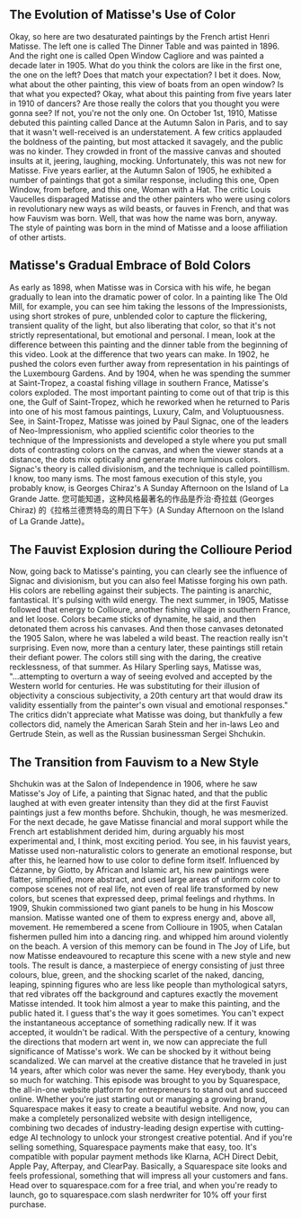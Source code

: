 ## The Evolution of Matisse's Use of Color
Okay, so here are two desaturated paintings by the French artist Henri Matisse.
The left one is called The Dinner Table and was painted in 1896.
And the right one is called Open Window Cagliore and was painted a decade later in 1905.
What do you think the colors are like in the first one, the one on the left?
Does that match your expectation?
I bet it does.
Now, what about the other painting, this view of boats from an open window?
Is that what you expected?
Okay, what about this painting from five years later in 1910 of dancers?
Are those really the colors that you thought you were gonna see?
If not, you're not the only one.
On October 1st, 1910, Matisse debuted this painting called Dance at the Autumn Salon in Paris, and to say that it wasn't well-received is an understatement.
A few critics applauded the boldness of the painting, but most attacked it savagely, and the public was no kinder.
They crowded in front of the massive canvas and shouted insults at it, jeering, laughing, mocking.
Unfortunately, this was not new for Matisse.
Five years earlier,
at the Autumn Salon of 1905,
he exhibited a number of paintings that got a similar response, including this one, Open Window, from before, and this one, Woman with a Hat.
The critic Louis Vaucelles disparaged Matisse and the other painters who were using colors in revolutionary new ways as wild beasts,
or fauves in French, and that was how Fauvism was born.
Well, that was how the name was born, anyway.
The style of painting was born in the mind of Matisse and a loose affiliation of other artists.

## Matisse's Gradual Embrace of Bold Colors
As early as 1898, when Matisse was in Corsica with his wife, he began gradually to lean into the dramatic power of color.
In a painting like The Old Mill,
for example, you can see him taking the lessons of the Impressionists,
using short strokes of pure,
unblended color to capture the flickering, transient quality of the light, but also liberating that color, so that it's not strictly representational, but emotional and personal.
I mean, look at the difference between this painting and the dinner table from the beginning of this video.
Look at the difference that two years can make.
In 1902, he pushed the colors even further away from representation in his paintings of the Luxembourg Gardens.
And by 1904, when he was spending the summer at Saint-Tropez, a coastal fishing village in southern France, Matisse's colors exploded.
The most important painting to come out of that trip is this one,
the Gulf of Saint-Tropez, which he reworked when he returned to Paris into one of his most famous paintings, Luxury, Calm, and Voluptuousness.
See, in Saint-Tropez, Matisse was joined by Paul Signac, one of the leaders of Neo-Impressionism, who applied scientific color theories to the technique of the Impressionists
and developed a style where you put small dots of contrasting colors on the canvas,
and when the viewer stands at a distance, the dots mix optically and generate more luminous colors.
Signac's theory is called divisionism, and the technique is called pointillism.
I know, too many isms.
The most famous execution of this style, you probably know, is Georges Chiraz's A Sunday Afternoon on the Island of La Grande Jatte.
您可能知道，这种风格最著名的作品是乔治·奇拉兹 (Georges Chiraz) 的《拉格兰德贾特岛的周日下午》(A Sunday Afternoon on the Island of La Grande Jatte)。

## The Fauvist Explosion during the Collioure Period
Now, going back to Matisse's painting, you can clearly see the influence of Signac and divisionism, but you can also feel Matisse forging his own path.
His colors are rebelling against their subjects.
The painting is anarchic, fantastical.
It's pulsing with wild energy.
The next summer, in 1905, Matisse followed that energy to Collioure, another fishing village in southern France, and let loose.
Colors became sticks of dynamite, he said, and then detonated them across his canvases.
And then those canvases detonated the 1905 Salon, where he was labeled a wild beast.
The reaction really isn't surprising.
Even now, more than a century later, these paintings still retain their defiant power.
The colors still sing with the daring, the creative recklessness,
of that summer.
As Hilary Sperling says, Matisse was, "...attempting to overturn a way of seeing evolved and accepted by the Western world for centuries.
He was substituting for their illusion of objectivity a conscious subjectivity, a 20th century art that would draw its validity essentially from the painter's own visual and emotional responses."
The critics didn't appreciate what Matisse was doing,
but thankfully a few collectors did, namely the American Sarah Stein and her in-laws Leo and Gertrude Stein, as well as the Russian businessman Sergei Shchukin.

## The Transition from Fauvism to a New Style
Shchukin was at the Salon of Independence in 1906,
where he saw Matisse's Joy of Life,
a painting that Signac hated, and that the public laughed at with even greater intensity than they did at the first Fauvist paintings just a few months before.
Shchukin, though, he was mesmerized.
For the next decade, he gave Matisse financial and moral support while the French art establishment derided him, during arguably his most experimental and, I think, most exciting period.
You see, in his fauvist years, Matisse used non-naturalistic colors to generate an emotional response, but after this,
he learned how to use color to define form itself.
Influenced by Cézanne,
by Giotto, by African and Islamic art,
his new paintings were flatter,
simplified, more abstract,
and used large areas of uniform color to compose scenes not of real life,
not even of real life transformed by new colors, but scenes that expressed deep, primal feelings and rhythms.
In 1909, Shukin commissioned two giant panels to be hung in his Moscow mansion.
Matisse wanted one of them to express energy and, above all, movement.
He remembered a scene from Collioure in 1905, when Catalan fishermen pulled him into a dancing ring.
and whipped him around violently on the beach.
A version of this memory can be found in The Joy of Life, but now Matisse endeavoured to recapture this scene with a new style and new tools.
The result is dance, a masterpiece of energy consisting of just three colours, blue,
green, and the shocking scarlet of the naked,
dancing, leaping, spinning figures who are less like people than mythological satyrs, that red vibrates off the background and captures exactly the movement Matisse intended.
It took him almost a year to make this painting, and the public hated it.
I guess that's the way it goes sometimes.
You can't expect the instantaneous acceptance of something radically new.
If it was accepted, it wouldn't be radical.
With the perspective of a century, knowing the directions that modern art went in, we now can appreciate the full significance of Matisse's work.
We can be shocked by it without being scandalized.
We can marvel at the creative distance that he traveled in just 14 years, after which color was never the same.
Hey everybody, thank you so much for watching.
This episode was brought to you by Squarespace, the all-in-one website platform for entrepreneurs to stand out and succeed online.
Whether you're just starting out or managing a growing brand, Squarespace makes it easy to create a beautiful website.
And now, you can make a completely personalized website with design intelligence, combining two decades of industry-leading design expertise with cutting-edge AI technology to unlock your strongest creative potential.
And if you're selling something, Squarespace payments make
that easy, too.
It's compatible with popular payment methods like Klarna, ACH Direct Debit, Apple Pay, Afterpay, and ClearPay.
Basically, a Squarespace site looks and feels professional, something that will impress all your customers and fans.
Head over to squarespace.com for a free trial, and when you're ready to launch, go to squarespace.com slash nerdwriter for 10% off your first purchase.